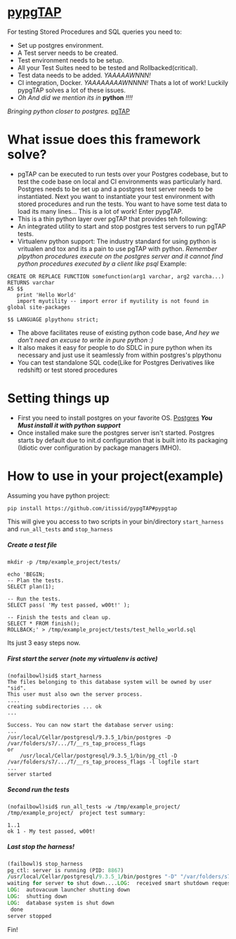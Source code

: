 [pypgTAP](https://github.com/itissid/pypgTAP#pypgtap)
=====
For testing Stored Procedures and SQL queries you need to:
- Set up postgres environment.
- A Test server needs to be created. 
- Test environment needs to be setup.
- All your Test Suites need to be tested and Rollbacked(critical).
- Test data needs to be added. *YAAAAAWNNN!*
- CI integration, Docker. *YAAAAAAAAWNNNN!*
Thats a lot of work! Luckily pypgTAP solves a lot of these issues.
- *Oh And did we mention its in* **python** *!!!!*

*Bringing python closer to postgres.* [pgTAP](pgtap.org)

What issue does this framework solve?
=====
- pgTAP can be executed to run tests over your Postgres codebase, but to test the code base
on local and CI environments was particularly hard. Postgres needs to be set up and a postgres
test server needs to be instantiated. Next you want to instantiate your test environment with
stored procedures and run the tests. You want to have some test data to load its many lines...
This is a lot of work! Enter pypgTAP.
- This is a thin python layer over pgTAP that provides teh following:
 - An integrated utility to start and stop postgres test servers to run pgTAP tests.
 - Virtualenv python support: The industry standard for using python is vritualen and tox and its a pain to use pgTAP
 with python.
   *Remember plpython procedures execute on the postgres server and it cannot find python procedures executed by a
client like psql* Example:

```
CREATE OR REPLACE FUNCTION somefunction(arg1 varchar, arg2 varcha...)
RETURNS varchar
AS $$
   print 'Hello World'
   import myutility -- import error if myutility is not found in global site-packages

$$ LANGUAGE plpythonu strict;
```
 - The above facilitates reuse of existing python code base, *And hey we don't need an excuse to write in pure python :)*
 - It also makes it easy for people to do SDLC in pure python when its necessary and just use it seamlessly from within
postgres's plpythonu
 - You can test standalone SQL code(Like for Postgres Derivatives like redshift) or test stored procedures

Setting things up
=====
- First you need to install postgres on your favorite OS. [Postgres](http://www.postgresql.org/download/macosx/)
***You Must install it with python support***
- Once installed make sure the postgres server isn't started. Postgres starts by default due to init.d configuration
that is built into its packaging (Idiotic over configuration by package managers IMHO).

How to use in your project(example)
=====
Assuming you have python project:
```
pip install https://github.com/itissid/pypgTAP#pypgtap
```
This will give you access to two scripts in your bin/directory
`start_harness` and `run_all_tests` and `stop_harness`

##### Create a test file
```
mkdir -p /tmp/example_project/tests/

echo 'BEGIN;
-- Plan the tests.
SELECT plan(1);

-- Run the tests.
SELECT pass( 'My test passed, w00t!' );

-- Finish the tests and clean up.
SELECT * FROM finish();
ROLLBACK;' > /tmp/example_project/tests/test_hello_world.sql
```

Its just 3 easy steps now.

##### First start the server (note my virtualenv is active)

```
(nofailbowl)sid$ start_harness
The files belonging to this database system will be owned by user "sid".
This user must also own the server process.
....
creating subdirectories ... ok
...

Success. You can now start the database server using:
...
/usr/local/Cellar/postgresql/9.3.5_1/bin/postgres -D /var/folders/s7/.../T/__rs_tap_process_flags
or
    /usr/local/Cellar/postgresql/9.3.5_1/bin/pg_ctl -D /var/folders/s7/.../T/__rs_tap_process_flags -l logfile start
...
server started
```
##### Second run the tests

```
(nofailbowl)sid$ run_all_tests -w /tmp/example_project/
/tmp/example_project/  project test summary:

1..1
ok 1 - My test passed, w00t!

```

##### Last stop the harness!
```f
(failbowl)$ stop_harness
pg_ctl: server is running (PID: 8867)
/usr/local/Cellar/postgresql/9.3.5_1/bin/postgres "-D" "/var/folders/s7/.../T/__rs_tap_process_flags" "-h" "localhost" "-k" "/tmp"
waiting for server to shut down....LOG:  received smart shutdown request
LOG:  autovacuum launcher shutting down
LOG:  shutting down
LOG:  database system is shut down
 done
server stopped
```

Fin!

